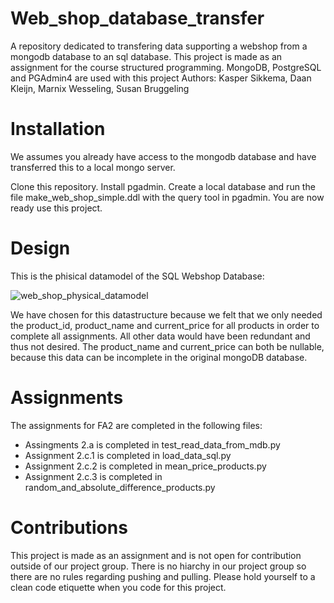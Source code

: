 # Web_shop_database_transfer
A repository dedicated to transfering data supporting a webshop from a mongodb database to an sql database. 
This project is made as an assignment for the course structured programming. 
MongoDB, PostgreSQL and PGAdmin4 are used with this project
Authors: Kasper Sikkema, Daan Kleijn, Marnix Wesseling, Susan Bruggeling

# Installation
We assumes you already have access to the mongodb database and have transferred this to a local mongo server.

Clone this repository.
Install pgadmin. Create a local database and run the file make_web_shop_simple.ddl with the query tool in pgadmin.
You are now ready use this project.

# Design
This is the phisical datamodel of the SQL Webshop Database:

![web_shop_physical_datamodel](https://user-images.githubusercontent.com/96492291/158082661-25111f16-acdf-493c-a097-8c7961251d29.png)

We have chosen for this datastructure because we felt that we only needed the product_id, product_name and 
current_price for all products in order to complete all assignments. All other data would have been redundant and 
thus not desired. The product_name and current_price can both be nullable, because this data can be incomplete in 
the original mongoDB database.

# Assignments
The assignments for FA2 are completed in the following files:
- Assingments 2.a is completed in test_read_data_from_mdb.py
- Assignment 2.c.1 is completed in load_data_sql.py
- Assignment 2.c.2 is completed in mean_price_products.py
- Assignment 2.c.3 is completed in random_and_absolute_difference_products.py

# Contributions
This project is made as an assignment and is not open for contribution outside of our project group.
There is no hiarchy in our project group so there are no rules regarding pushing and pulling. 
Please hold yourself to a clean code etiquette when you code for this project.
 
